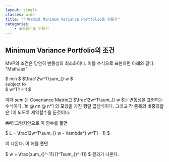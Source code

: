 ```yaml
---
layout: single
classes: wide
title: "파이썬으로 Minimum Variance Portfolio를 만들자"
categories:
    - 포트폴리오 만들기
---
```


## Minimum Variance Portfolio의 조건
MVP의 조건은 당연히 변동성의 최소화이다. 이를 수식으로 표현하면 아래와 같다. "MathJax"

$ min $  $\frac12w^T\sum_{} w $   
 subject to  
$ w^T1 = 1 $  

이때 $sum_{}$ 는 Covariance Matrix고 $\frac12w^T\sum_{} w $는 변동성을 표현하는 수식이다.   1*n @ n*n @ n*1 의 모양을 가진 행렬 곱셈식이다.
그리고 각 종목의 비중의합은 1이 되도록 제약함수를 둔것이다.

##라그랑지안으로 이 함수를 풀면

$ L = \frac12w^T\sum_{} w - \lambda*( w^T1 - 1) $  

이 나온다. 이 해를 풀면 

$ w = \frac{sum_{}^-11}{1^Tsum_{}^-11} $ 결과가 나온다.
